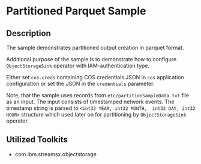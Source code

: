 # Partitioned Parquet Sample

## Description
The sample demonstrates partitioned output creation
in parquet format. 

Additional purpose of the sample is 
to demonstrate how to configure `ObjectStorageSink` operator 
with IAM-authentication type.

Either set `cos.creds` containing COS credentials JSON in `cos` application configuration or set the JSON in the `credentials` parameter.


Note, that the sample uses records from `etc/partitionSampleData.txt` 
file as an input. The input consists of timestamped network events.
The timestamp string is parsed to `<int32 YEAR, int32 MONTH,  int32 DAY, int32 HOUR>`
structure which used later on for partitioning by `ObjectStorageSink` operator.

## Utilized Toolkits
 - com.ibm.streamsx.objectstorage
